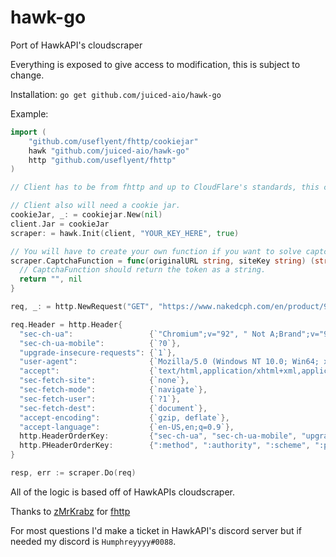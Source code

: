 # hawk-go
Port of HawkAPI's cloudscraper

Everything is exposed to give access to modification, this is subject to change.

Installation:
`go get github.com/juiced-aio/hawk-go`

Example:
```go
import (
    "github.com/useflyent/fhttp/cookiejar"
    hawk "github.com/juiced-aio/hawk-go"
    http "github.com/useflyent/fhttp"
)

// Client has to be from fhttp and up to CloudFlare's standards, this can include ja3 fingerprint/http2 settings.

// Client also will need a cookie jar.
cookieJar, _: = cookiejar.New(nil)
client.Jar = cookieJar
scraper: = hawk.Init(client, "YOUR_KEY_HERE", true)

// You will have to create your own function if you want to solve captchas.
scraper.CaptchaFunction = func(originalURL string, siteKey string) (string, error) {
  // CaptchaFunction should return the token as a string.
  return "", nil
}

req, _: = http.NewRequest("GET", "https://www.nakedcph.com/en/product/9468/nike-sportswear-dunk-low-disrupt-ck6654-001", nil)

req.Header = http.Header{
  "sec-ch-ua":                 {`"Chromium";v="92", " Not A;Brand";v="99", "Google Chrome";v="92"`},
  "sec-ch-ua-mobile":          {`?0`},
  "upgrade-insecure-requests": {`1`},
  "user-agent":                {`Mozilla/5.0 (Windows NT 10.0; Win64; x64) AppleWebKit/537.36 (KHTML, like Gecko) Chrome/92.0.4515.107 Safari/537.36`},
  "accept":                    {`text/html,application/xhtml+xml,application/xml;q=0.9,image/avif,image/webp,image/apng,*/*;q=0.8,application/signed-exchange;v=b3;q=0.9`},
  "sec-fetch-site":            {`none`},
  "sec-fetch-mode":            {`navigate`},
  "sec-fetch-user":            {`?1`},
  "sec-fetch-dest":            {`document`},
  "accept-encoding":           {`gzip, deflate`},
  "accept-language":           {`en-US,en;q=0.9`},
  http.HeaderOrderKey:         {"sec-ch-ua", "sec-ch-ua-mobile", "upgrade-insecure-requests", "user-agent", "accept", "sec-fetch-site", "sec-fetch-mode", "sec-fetch-user", "sec-fetch-dest", "accept-encoding", "accept-language"},
  http.PHeaderOrderKey:        {":method", ":authority", ":scheme", ":path"},
}

resp, err := scraper.Do(req)

```

All of the logic is based off of HawkAPIs cloudscraper.

Thanks to [zMrKrabz](https://github.com/zMrKrabz) for [fhttp](https://github.com/useflyent/fhttp)

For most questions I'd make a ticket in HawkAPI's discord server but if needed my discord is `Humphreyyyy#0088`.

